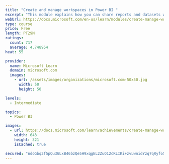```yaml
---
title: "Create and manage workspaces in Power BI "
excerpt: "This module explains how you can share reports and datasets with your users and how to create a deployment strategy that makes sense for you and your organization. Furthermore, you will learn about data lineage in Microsoft Power BI."
webUrl: https://docs.microsoft.com/en-us/learn/modules/create-manage-workspaces-power-bi/
type: course
price: Free
length: PT29M
ratings:
  count: 717
  average: 4.748954
heat: 55

provider:
  name: Microsoft Learn
  domain: microsoft.com
  images:
    - url: /assets/images/organizations/microsoft.com-50x50.jpg
      width: 50
      height: 50

levels:
  - Intermediate

topics:
  - Power BI

images:
  - url: https://docs.microsoft.com/learn/achievements/create-manage-workspaces-power-bi-social.png
    width: 643
    height: 321
    isCached: true

secured: "ndoGbq3f5pQu3GLxB46bzQe5H9xqgEL2ZuO12cKLIKi+zvLwnidYzq7qRyfo5w6HOBfSVR2jNrW44vKvc3ppJd8qgUayGMzZHHBs8oAVAQ3q28N1fGqLI/iYlJIBw/QaUjFUKwkyHQmlhnUdjyawnAadnbFfjtplSc8LUyAYmI07AO7qqFNZZMurHN1usGfAFwPUAdzfT4W+ceaG1AtHajFi5vlx5IhHQA4DHM755z+oaFIkHFCEP4fSbwTmDXwyiFQnIkNlnRUiqXd2OMuKhF0Ga2382pqS6DCcauw+5SoaSRKkebTrla1HOdnViyoVA/+wIPq59AIzHw348/rPJw0rVkwnIVZSfUVsouUSjJIwy4WR9FFAqQJdrLMZYZkI+qPBJzkPOJ3Fuw9uc6bZMRBXFeG6jd55jqO2Go72GRs=;0ZWud4HgsvSGY/e2g9I+gA=="
---
```


